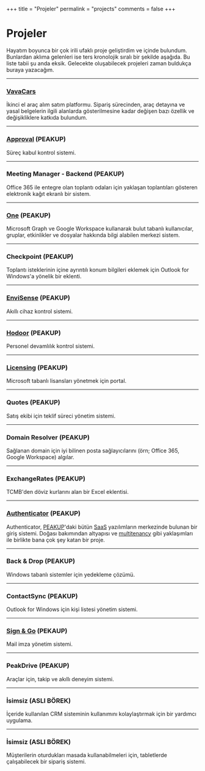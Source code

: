 +++
title = "Projeler"
permalink = "projects"
comments = false
+++

# Projeler

Hayatım boyunca bir çok irili ufaklı proje geliştirdim ve içinde bulundum. Bunlardan aklıma gelenleri ise ters kronolojik sıralı bir şekilde aşağıda. Bu liste tabii şu anda eksik. Gelecekte oluşabilecek projeleri zaman buldukça buraya yazacağım.

---
### [VavaCars](https://vava.cars/)

İkinci el araç alım satım platformu. Sipariş sürecinden, araç detayına ve yasal belgelerin ilgili alanlarda gösterilmesine kadar değişen bazı özellik ve değişikliklere katkıda bulundum.

---
### [Approval](https://approval.peakup.org/) (PEAKUP)

Süreç kabul kontrol sistemi.

---
### Meeting Manager - Backend (PEAKUP)

Office 365 ile entegre olan toplantı odaları için yaklaşan toplantıları gösteren elektronik kağıt ekranlı bir sistem.

---
### [One](https://one.peakup.org) (PEAKUP)

Microsoft Graph ve Google Workspace kullanarak bulut tabanlı kullanıcılar, gruplar, etkinlikler ve dosyalar hakkında bilgi alabilen merkezi sistem.

---
### Checkpoint (PEAKUP)

Toplantı isteklerinin içine ayrıntılı konum bilgileri eklemek için Outlook for Windows'a yönelik bir eklenti.

---
### [EnviSense](https://noa.peakup.org) (PEAKUP)

Akıllı cihaz kontrol sistemi.

---
### [Hodoor](https://hodoor.peakup.org) (PEAKUP)

Personel devamlılık kontrol sistemi.

---
### [Licensing](https://licensing.peakup.org) (PEAKUP)

Microsoft tabanlı lisansları yönetmek için portal.

---
### Quotes (PEAKUP)

Satış ekibi için teklif süreci yönetim sistemi.

---
### Domain Resolver (PEAKUP)

Sağlanan domain için iyi bilinen posta sağlayıcılarını (örn; Office 365, Google Workspace) algılar.

---
### ExchangeRates (PEAKUP)

TCMB'den döviz kurlarını alan bir Excel eklentisi.

---
### [Authenticator](https://auth.peakup.org) (PEAKUP)

Authenticator, [PEAKUP](https://peakup.org/)'daki bütün [SaaS](https://tr.wikipedia.org/wiki/Hizmet_olarak_yaz%C4%B1l%C4%B1m) yazılımların merkezinde bulunan bir giriş sistemi. Doğası bakımından altyapısı ve [multitenancy](https://en.wikipedia.org/wiki/Multitenancy) gibi yaklaşımları ile birlikte bana çok şey katan bir proje.

---
### Back & Drop (PEAKUP)

Windows tabanlı sistemler için yedekleme çözümü.

---
### ContactSync (PEAKUP)

Outlook for Windows için kişi listesi yönetim sistemi.

---
### [Sign & Go](https://signandgo.peakup.org) (PEKAUP)

Mail imza yönetim sistemi.

---
### PeakDrive (PEAKUP)

Araçlar için, takip ve akıllı deneyim sistemi.

---
### İsimsiz (ASLI BÖREK)

İçeride kullanılan CRM sisteminin kullanımını kolaylaştırmak için bir yardımcı uygulama.

---
### İsimsiz (ASLI BÖREK)

Müşterilerin oturdukları masada kullanabilmeleri için, tabletlerde çalışabilecek bir sipariş sistemi.
